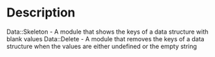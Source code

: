 # Description

Data::Skeleton - A module that shows the keys of a data structure with blank values
Data::Delete   - A module that removes the keys of a data structure when the values
                 are either undefined or the empty string
